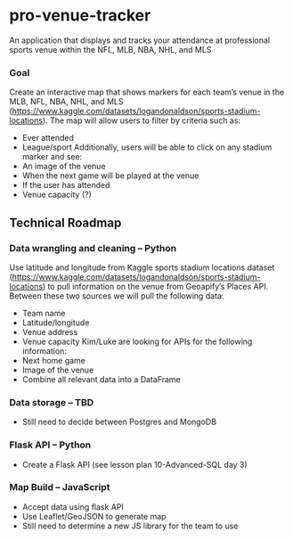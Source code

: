 # pro-venue-tracker
An application that displays and tracks your attendance at professional sports venue within the NFL, MLB, NBA, NHL, and MLS

### Goal
Create an interactive map that shows markers for each team’s venue in the MLB, NFL, NBA, NHL, and MLS (https://www.kaggle.com/datasets/logandonaldson/sports-stadium-locations). The map will allow users to filter by criteria such as:
*	Ever attended
*	League/sport
Additionally, users will be able to click on any stadium marker and see:
*	An image of the venue
*	When the next game will be played at the venue
*	If the user has attended
*	Venue capacity (?)

## Technical Roadmap

### Data wrangling and cleaning – Python
Use latitude and longitude from Kaggle sports stadium locations dataset (https://www.kaggle.com/datasets/logandonaldson/sports-stadium-locations) to pull information on the venue from Geoapify’s Places API. Between these two sources we will pull the following data:
*	Team name
*	Latitude/longitude
*	Venue address
*	Venue capacity
Kim/Luke are looking for APIs for the following information:
*	Next home game
*	Image of the venue
*	Combine all relevant data into a DataFrame

### Data storage – TBD
*	Still need to decide between Postgres and MongoDB

### Flask API – Python
*	Create a Flask API (see lesson plan 10-Advanced-SQL day 3)

### Map Build – JavaScript
*	Accept data using flask API
*	Use Leaflet/GeoJSON to generate map
*	Still need to determine a new JS library for the team to use

